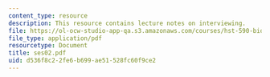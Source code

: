 ```yaml
---
content_type: resource
description: This resource contains lecture notes on interviewing.
file: https://ol-ocw-studio-app-qa.s3.amazonaws.com/courses/hst-590-biomedical-engineering-seminar-series-developing-professional-skills-fall-2006/d536f8c22fe6b699ae51528fc60f9ce2_ses02.pdf
file_type: application/pdf
resourcetype: Document
title: ses02.pdf
uid: d536f8c2-2fe6-b699-ae51-528fc60f9ce2
---
```


